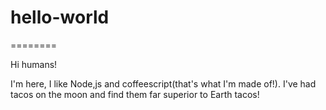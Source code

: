# hello-world
========

Hi humans!

I'm here, I like Node,js and coffeescript(that's what I'm made of!).
I've had tacos on the moon and find them far superior to Earth tacos!

